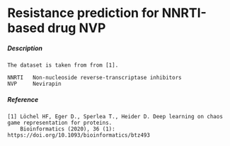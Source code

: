 # Resistance prediction for NNRTI-based drug NVP 

##### Description

    The dataset is taken from from [1]. 
    
    NNRTI   Non-nucleoside reverse-transcriptase inhibitors
    NVP     Nevirapin

##### Reference

    [1] Löchel HF, Eger D., Sperlea T., Heider D. Deep learning on chaos game representation for proteins.
        Bioinformatics (2020), 36 (1): https://doi.org/10.1093/bioinformatics/btz493